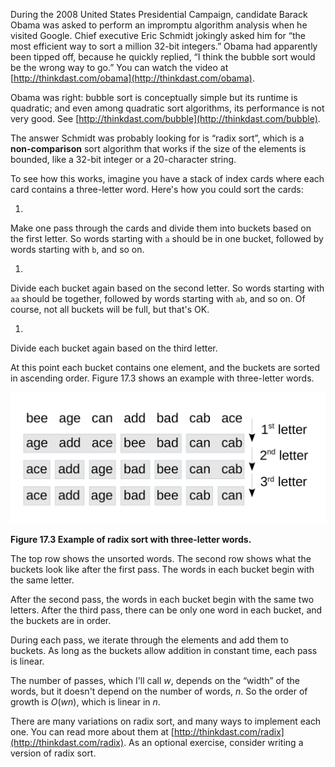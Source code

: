 During the 2008 United States Presidential Campaign, candidate Barack Obama was asked to perform an impromptu algorithm analysis when he visited Google. Chief executive Eric Schmidt jokingly asked him for “the most efficient way to sort a million 32-bit integers.” Obama had apparently been tipped off, because he quickly replied, “I think the bubble sort would be the wrong way to go.” You can watch the video at [http://thinkdast.com/obama](http://thinkdast.com/obama).

Obama was right: bubble sort is conceptually simple but its runtime is quadratic; and even among quadratic sort algorithms, its performance is not very good.  See [http://thinkdast.com/bubble](http://thinkdast.com/bubble).


The answer Schmidt was probably looking for is “radix sort”, which is a **non-comparison** sort algorithm that works if the size of the elements is bounded, like a 32-bit integer or a 20-character string.


To see how this works, imagine you have a stack of index cards where each card contains a three-letter word. Here's how you could sort the cards:



1. 
Make one pass through the cards and divide them into buckets based on
the first letter. So words starting with `a` should be
in one bucket, followed by words starting with `b`, and so on.

1. 
Divide each bucket again based on the second letter. So words starting
with `aa` should be together, followed by words starting with
`ab`, and so on. Of course, not all buckets will be full, but
that's OK.

1. 
Divide each bucket again based on the third letter.


At this point each bucket contains one element, and the buckets are sorted in ascending order. Figure 17.3 shows an example with three-letter words.

![Figure 17.3 Example of radix sort with three-letter words.](figs/radix_sort1.jpg)

**Figure 17.3 Example of radix sort with three-letter words.**

The top row shows the unsorted words. The second row shows what the buckets look like after the first pass. The words in each bucket begin with the same letter.

After the second pass, the words in each bucket begin with the same two letters. After the third pass, there can be only one word in each bucket, and the buckets are in order.

During each pass, we iterate through the elements and add them to buckets. As long as the buckets allow addition in constant time, each pass is linear.


The number of passes, which I'll call $w$, depends on the “width” of the words, but it doesn't depend on the number of words, $n$. So the order of growth is $O(wn)$, which is linear in $n$.

There are many variations on radix sort, and many ways to implement each one. You can read more about them at [http://thinkdast.com/radix](http://thinkdast.com/radix). As an optional exercise, consider writing a version of radix sort.